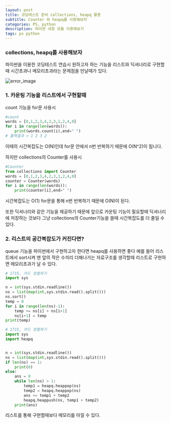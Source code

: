 ```yaml
---
layout: post
title: 코딩테스트 준비 collections, heapq 활용
subtitle: Counter 와 heapq를 사용해보자
categories: PS, python
description: 파이썬 내장 모듈 이용해보기 
tags: ps python
---
```


### collections, heapq를 사용해보자

파이썬을 이용한 코딩테스트 연습시 원하고자 하는 기능을 리스트와 딕셔너리로 구현할때 시간초과나 메모리초과라는 문제점을 만날때가 있다.

![error_image](https://media.giphy.com/media/TqiwHbFBaZ4ti/giphy.gif)

### 1. 카운팅 기능을 리스트에서 구현할때 
count 기능을 for문 사용시
```python
#count
words = [0,1,2,3,4,2,3,1,2,4,0]
for i in range(len(words)):
    print(words.count(i),end=" ")
# 출력결과 > 1 2 3 2
```
이때의 시간복잡도는 O(N)인데 for문 안에서 n번 반복하기 때문에 O(N^2)이 됩니다.

하지만 collections의 Counter를 사용시
```python
#Counter
from collections import Counter
words = [0,1,2,3,4,2,3,1,2,4,0]
counter = Counter(words)
for i in range(len(words)):
    print(counter[i],end=" ")
```
시간복잡도는 O(1) for문을 통해 n번 반복하기 때문에 O(N)이 된다.

또한 딕셔너리와 같은 기능을 제공하기 때문에 앞으로 카운팅 기능이 필요할때 딕셔너리에 저장하는 것보다 그냥 collections의 Counter기능을 쓸때 시간복잡도를 더 줄일 수 있다.


### 2. 리스트의 공간복잡도가 커진다면?
queue 기능을 파이썬에서 구현하고자 한다면 heapq를 사용하면 좋다
예를 들어 리스트에서 sort시켜 맨 앞의 작은 수끼리 더해나가는 자료구조를 생각할때
리스트로 구현하면 메모리초과가 날 수 있다.
```python
# 1715, 카드 정렬하기
import sys

n = int(sys.stdin.readline())
ns = list(map(int,sys.stdin.read().split()))
ns.sort()
temp = 0
for i in range(len(ns)-1):
    temp += ns[i] + ns[i+1]
    ns[i+1] = temp
print(temp)
```

```python
# 1715, 카드 정렬하기
import sys
import heapq


n = int(sys.stdin.readline())
ns = list(map(int,sys.stdin.read().split()))
if len(ns) == 1:
    print(0)
else:
    ans = 0
    while len(ns) > 1:
        temp1 = heapq.heappop(ns)
        temp2 = heapq.heappop(ns)
        ans += temp1 + temp2
        heapq.heappush(ns, temp1 + temp2)
    print(ans)
```
리스트를 통해 구현할때보다 메모리를 아낄 수 있다.